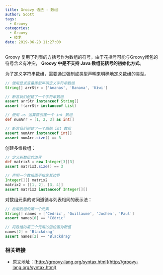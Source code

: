 ```yaml
---
title: Groovy 语法 - 数组
author: Scott
tags:
  - Groovy
categories:
  - Groovy
  - 技术
date: 2019-06-28 11:27:00
---
```

Groovy 复用了列表的方括号作为数组的符号，由于花括号可能与Groovy闭包的符号含义有冲突， **Groovy 中是不支持 Java 数组花括号的初始化方式**。

<!--more-->

为了定义字符串数组，需要通过强制或类型声明来明确地定义数组的类型。

```groovy
// 使用显式变量类型声明定义字符串数组
String[] arrStr = ['Ananas', 'Banana', 'Kiwi']  

// 断言我们创建了一个字符串数组
assert arrStr instanceof String[]    
assert !(arrStr instanceof List)

// 使用 as 运算符创建一个 int 数组
def numArr = [1, 2, 3] as int[]      

// 断言我们创建了一个原始 int 数组
assert numArr instanceof int[]       
assert numArr.size() == 3
```

创建多维数组：
```groovy
// 定义新数组的边界
def matrix3 = new Integer[3][3]         
assert matrix3.size() == 3

// 声明一个数组而不指定其边界
Integer[][] matrix2                     
matrix2 = [[1, 2], [3, 4]]
assert matrix2 instanceof Integer[][]
```

对数组元素的访问遵循与列表相同的表示法：
```groovy
// 检索数组的第一个元素
String[] names = ['Cédric', 'Guillaume', 'Jochen', 'Paul']
assert names[0] == 'Cédric'     

// 将数组的第三个元素的值设置为新值
names[2] = 'Blackdrag'          
assert names[2] == 'Blackdrag'
```
### 相关链接

- 原文地址：[http://groovy-lang.org/syntax.html](http://groovy-lang.org/syntax.html)